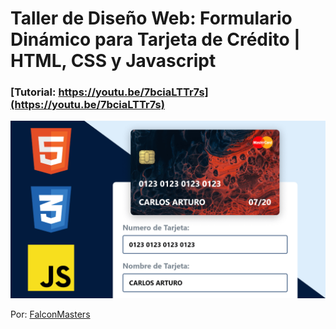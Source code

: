# Taller de Diseño Web: Formulario Dinámico para Tarjeta de Crédito | HTML, CSS y Javascript
### [Tutorial: https://youtu.be/7bciaLTTr7s](https://youtu.be/7bciaLTTr7s)

![Taller de Diseño Web: Formulario Dinámico para Tarjeta de Crédito | HTML, CSS y Javascript](https://raw.githubusercontent.com/falconmasters/formulario-tarjeta-credito-3d/master/img/thumb.png)

Por: [FalconMasters](http://www.falconmasters.com)